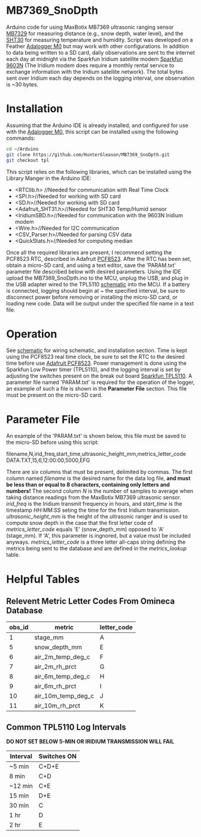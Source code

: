 # MB7369_SnoDpth
Arduino code for using MaxBotix MB7369 ultrasonic ranging sensor [MB7329](https://www.maxbotix.com/ultrasonic_sensors/mb7369.htm) for measuring distance (e.g., snow depth, water level), and the [SHT30](https://www.adafruit.com/product/4099) for measuring temperature and humidity. Script was developed on a Feather [Adalogger M0](https://learn.adafruit.com/adafruit-feather-m0-adalogger/) but may work with other configurations. In addition to data being written to a SD card, daily observations are sent to the internet each day at midnight via the Sparkfun Iridium satellite modem [Sparkfun 9603N](https://www.sparkfun.com/products/16394) (The Iridium modem does require a monthly rental service to exchange information with the Iridium satellite network). The total bytes sent over Iridium each day depends on the logging interval, one observation is ~30 bytes.

# Installation
Assuming that the Arduino IDE is already installed, and configured for use with the [Adalogger M0](https://learn.adafruit.com/adafruit-feather-m0-adalogger/), this script can be installed using the following commands:

``` bash
cd ~/Arduino
git clone https://github.com/HunterGleason/MB7369_SnoDpth.git
git checkout tpl
```
This script relies on the following libraries, which can be installed using the Library Manger in the Arduino IDE:

- <RTClib.h> //Needed for communication with Real Time Clock
- <SPI.h>//Needed for working with SD card
- <SD.h>//Needed for working with SD card
- <Adafruit_SHT31.h>//Needed for SHT30 Temp/Humid sensor
- <IridiumSBD.h>//Needed for communication with the 9603N Iridium modem
- <Wire.h>//Needed for I2C communication
- <CSV_Parser.h>//Needed for parsing CSV data
- <QuickStats.h>//Needed for computing median

Once all the required libraries are present, I recommend setting the PCF8523 RTC, described in Adafruit [PCF8523](https://learn.adafruit.com/adafruit-pcf8523-real-time-clock/). After the RTC has been set, obtain a micro-SD card, and using a text editor, save the 'PARAM.txt' parameter file described below with desired parameters. Using the IDE upload the MB7369_SnoDpth.ino to the MCU, unplug the USB, and plug in the USB adapter wired to the TPL5110 [schematic](https://github.com/HunterGleason/MB7369_SnoDpth/blob/wth_iridium_hrly/MB7369_SnoDpth.svg) into the MCU. If a battery is connected, logging should begin at ~ the specified interval, be sure to disconnect power before removing or installing the micro-SD card, or loading new code. Data will be output under the specified file name in a text file.

# Operation 
See [schematic](https://github.com/HunterGleason/MB7369_SnoDpth/blob/wth_iridium_hrly/MB7369_SnoDpth.svg) for wiring schematic, and installation section. Time is kept using the PCF8523 real time clock, be sure to set the RTC to the desired time before use [Adafruit PCF8523](https://learn.adafruit.com/adafruit-pcf8523-real-time-clock/). Power management is done using the Sparkfun Low Power timer (TPL5110), and the logging interval is set by adjusting the switches present on the break out board [Sparkfun TPL5110](https://www.sparkfun.com/products/15353). A parameter file named 'PARAM.txt' is required for the operation of the logger, an example of such a file is shown in the **Parameter File** section. This file must be present on the micro-SD card.

# Parameter File
An example of the 'PARAM.txt' is shown below, this file must be saved to the micro-SD before using this script:

filename,N,irid_freq,start_time,ultrasonic_height_mm,metrics_letter_code<br/>
DATA.TXT,15,6,12:00:00,5000,EFG

There are six columns that must be present, delimited by commas. The first column named *filename* is the desired name for the data log file, **and must be less than or equal to 8 characters, containing only letters and numbers!** The second column *N* is the number of samples to average when taking distance readings from the MaxBotix MB7369 ultrasonic sensor. *irid_freq* is the Iridium transmit frequency in hours, and *start_time* is the timestamp *HH:MM:SS* seting the time for the first Iridium transmission. *ultrasonic_height_mm* is the height of the ultrasonic ranger and is used to compute snow depth in the case that the first letter code of *metrics_letter_code* equals 'E' (snow_depth_mm) opposed to 'A' (stage_mm). If 'A', this parameter is ingnored, but a value must be included anyways. *metrics_letter_code* is a three letter all-caps string defining the metrics being sent to the database and are defined in the *metrics_lookup* table.  

# Helpful Tables 

## Relevent Metric Letter Codes From Omineca Database 

|obs_id |metric| letter_code|
|--------|--------|--------|
|1 | stage_mm          | A|
|5 | snow_depth_mm     | E|
|6 | air_2m_temp_deg_c | F|
|7 | air_2m_rh_prct    | G|
|8 | air_6m_temp_deg_c | H|
|9 | air_6m_rh_prct    | I|
|10| air_10m_temp_deg_c| J|
|11| air_10m_rh_prct   | K|


## Common TPL5110 Log Intervals 

**DO NOT SET BELOW 5-MIN OR IRIDIUM TRANSMISSION WILL FAIL**

|Interval | Switches ON |
|--------|--------|
|~5 min| C+D+E | 
|8 min| C+D | 
|~12 min| C+E | 
|15 min| D+E | 
|30 min| C | 
|1 hr| D |
|2 hr| E |
